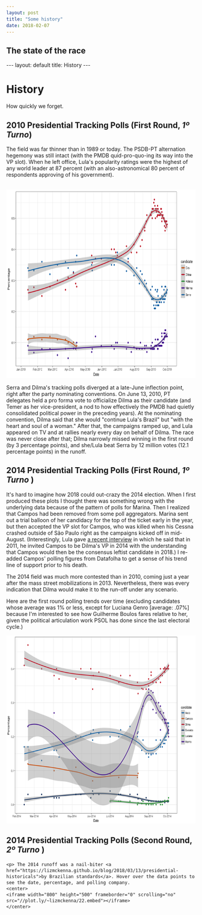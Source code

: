 ```yaml
---
layout: post
title: "Some history"
date: 2018-02-07
---
```


<h2> The state of the race</h2>
---
layout: default
title: History
---
<div class="blurb">
	<h1>History</h1>
	<p>How quickly we forget.</p>
	<h2> 2010 Presidential Tracking Polls (First Round, <i>1º Turno</i>)</h2>
<p>The field was far thinner than in 1989 or today. The PSDB-PT alternation hegemony was still intact (with the PMDB quid-pro-quo-ing its way into the VP slot). When he left office, Lula's popularity ratings were the highest of any world leader at 87 percent (with an also-astronomical 80 percent of respondents approving of his government).</p>
<br>
<center>
<img src="/images/10_tracking_polls.png" alt="HTML5 Icon" style="width:800px;height:500px;">
	</center>
<p>Serra and Dilma's tracking polls diverged at a late-June inflection point, right after the party nominating conventions. On June 13, 2010, PT delegates held a pro forma vote to officialize Dilma as their candidate (and Temer as her vice-president, a nod to how effectively the PMDB had quietly consolidated political power in the preceding years). At the nominating convention, Dilma said that she would "continue Lula's Brazil" but "with the heart and soul of a woman." After that, the campaigns ramped up, and Lula appeared on TV and at rallies nearly every day on behalf of Dilma. The race was never close after that; Dilma narrowly missed winning in the first round (by 3 percentage points), and she/Lula beat Serra by 12 million votes (12.1 percentage points) in the runoff.</p>
	<p></p>
	<h2> 2014 Presidential Tracking Polls (First Round, <i> 1º Turno </i>)</h2>
	
<p>It's hard to imagine how 2018 could out-crazy the 2014 election. When I first produced these plots I thought there was something wrong with the underlying data because of the pattern of polls for Marina. Then I realized that Campos had been removed from some poll aggregators. Marina sent out a trial balloon of her candidacy for the top of the ticket early in the year, but then accepted the VP slot for Campos, who was killed when his Cessna crashed outside of São Paulo right as the campaigns kicked off in mid-August. (Interestingly, Lula gave <a href="https://www.brasil247.com/pt/247/pernambuco247/344633/Lula-hoje-poder%C3%ADamos-estar-discutindo-a-elei%C3%A7%C3%A3o-de-Eduardo-Campos.htm">a recent interview</a> in which he said that in 2011, he invited Campos to be Dilma's VP in 2014 with the understanding that Campos would then be the consensus leftist candidate in 2018.) I re-added Campos' polling figures from Datafolha to get a sense of his trend line of support prior to his death.</p>
	
<p> The 2014 field was much more contested than in 2010, coming just a year after the mass street mobilizations in 2013. Nevertheless, there was every indication that Dilma would make it to the run-off under any scenario.</p>
<p> Here are the first round polling trends over time (excluding candidates whose average was 1% or less, except for Luciana Genro [average: .07%] because I'm interested to see how Guilherme Boulos fares relative to her, given the political articulation work PSOL has done since the last electoral cycle.)</p>
<center>
<img src="/images/14_tracking_polls.png" alt="HTML5 Icon" style="width:800px;height:500px;">
</center>
	<h2> 2014 Presidential Tracking Polls (Second Round, <i> 2º Turno </i>)</h2>
	
	<p> The 2014 runoff was a nail-biter <a href="https://lizmckenna.github.io/blog/2018/03/13/presidential-historicals">by Brazilian standards</a>. Hover over the data points to see the date, percentage, and polling company.
	<center>
	<iframe width="800" height="500" frameborder="0" scrolling="no" src="//plot.ly/~lizmckenna/22.embed"></iframe>
	</center>
	
</div><!-- /.blurb -->
